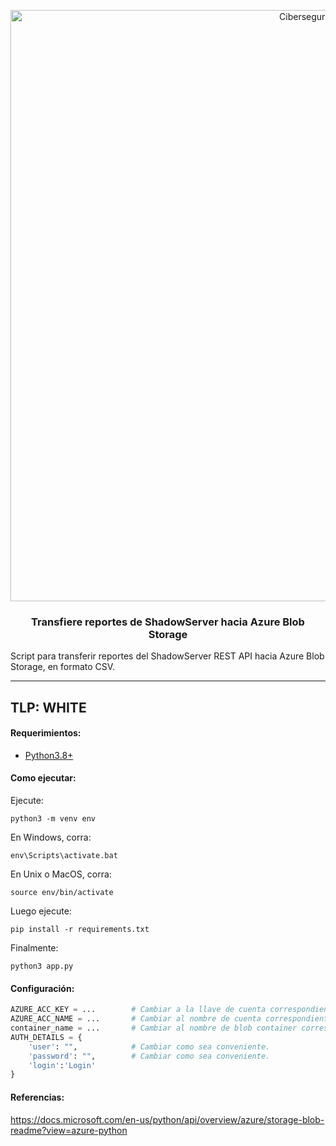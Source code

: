 <p align="center">
  <a href="https://github.com/othneildrew/Best-README-Template">
    <img width="946" alt="Ciberseguridad" src="https://user-images.githubusercontent.com/46871300/125079966-38ef8380-e092-11eb-9b5e-8bd0314d9274.PNG">
  </a>
 
   <h3 align="center">Transfiere reportes de ShadowServer hacia Azure Blob Storage</h3>

  <p>
  Script para transferir reportes del ShadowServer REST API hacia Azure Blob Storage, en formato CSV.
  </p>
</p>

---

## TLP: WHITE

#### Requerimientos:

* [Python3.8+](https://www.python.org/downloads/)

#### Como ejecutar:

Ejecute:

```
python3 -m venv env
```

En Windows, corra:

```
env\Scripts\activate.bat
```

En Unix o MacOS, corra:

```
source env/bin/activate
```

Luego ejecute:

```
pip install -r requirements.txt
```

Finalmente:

```
python3 app.py
```

#### Configuración:

```python
AZURE_ACC_KEY = ...        # Cambiar a la llave de cuenta correspondiente.
AZURE_ACC_NAME = ...       # Cambiar al nombre de cuenta correspondiente.
container_name = ...       # Cambiar al nombre de blob container correspondiente.
AUTH_DETAILS = {
    'user': "",            # Cambiar como sea conveniente.
    'password': "",        # Cambiar como sea conveniente.
    'login':'Login'
}
```

#### Referencias:

https://docs.microsoft.com/en-us/python/api/overview/azure/storage-blob-readme?view=azure-python
